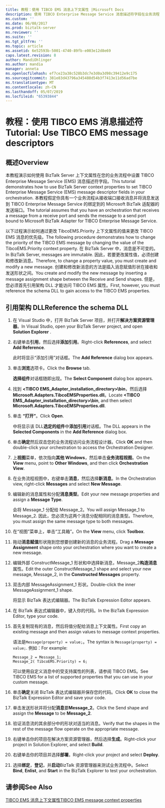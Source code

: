 ```yaml
---
title: 教程：使用 TIBCO EMS 消息上下文属性 |Microsoft Docs
description: 使用 TIBCO Enterprise Message Service 消息描述符字段在业务流程中的对 BizTalk Server 使用的分步指南
ms.custom: ''
ms.date: 06/08/2017
ms.prod: biztalk-server
ms.reviewer: ''
ms.suite: ''
ms.tgt_pltfrm: ''
ms.topic: article
ms.assetid: 6e52593b-5001-4740-89fb-e003e12d8e69
caps.latest.revision: 8
author: MandiOhlinger
ms.author: mandia
manager: anneta
ms.openlocfilehash: ef7ce23a38c528b3dc7e3d0a3d98c39412e9c175
ms.sourcegitcommit: 381e83d43796a345488d54b3f7413e11d56ad7be
ms.translationtype: MT
ms.contentlocale: zh-CN
ms.lasthandoff: 05/07/2019
ms.locfileid: "65393844"
---
```

# <a name="tutorial-use-tibco-ems-message-descriptors"></a><span data-ttu-id="e9043-103">教程：使用 TIBCO EMS 消息描述符</span><span class="sxs-lookup"><span data-stu-id="e9043-103">Tutorial: Use TIBCO EMS message descriptors</span></span>

## <a name="overview"></a><span data-ttu-id="e9043-104">概述</span><span class="sxs-lookup"><span data-stu-id="e9043-104">Overview</span></span>
<span data-ttu-id="e9043-105">本教程演示如何使用 BizTalk Server 上下文属性在您的业务流程中设置 TIBCO Enterprise Message Service (EMS) 消息描述符字段。</span><span class="sxs-lookup"><span data-stu-id="e9043-105">This tutorial demonstrates how to use BizTalk Server context properties to set TIBCO Enterprise Message Service (EMS) message descriptor fields in your orchestration.</span></span> <span data-ttu-id="e9043-106">本教程假定你具有一个业务流程从接收端口接收消息并将消息发送到 TIBCO Enterprise Message Service 的绑定到的 Microsoft BizTalk 适配器的发送端口。</span><span class="sxs-lookup"><span data-stu-id="e9043-106">The tutorial assumes that you have an orchestration that receives a message from a receive port and sends the message to a send port bound to Microsoft BizTalk Adapter for TIBCO Enterprise Message Service.</span></span>  
  
 <span data-ttu-id="e9043-107">以下过程演示如何通过更改 TibcoEMS.Priority 上下文属性的值来更改 TIBCO EMS 消息的优先级。</span><span class="sxs-lookup"><span data-stu-id="e9043-107">The following procedure demonstrates how to change the priority of the TIBCO EMS message by changing the value of the TibcoEMS.Priority context property.</span></span> <span data-ttu-id="e9043-108">在 BizTalk Server 中，消息是不可变的。</span><span class="sxs-lookup"><span data-stu-id="e9043-108">In BizTalk Server, messages are immutable.</span></span> <span data-ttu-id="e9043-109">因此，若要更改属性值，必须创建和修改新消息。</span><span class="sxs-lookup"><span data-stu-id="e9043-109">Therefore, to change a property value, you must create and modify a new message.</span></span> <span data-ttu-id="e9043-110">创建和修改新消息的方法是插入消息赋值形状在接收和发送形状之间。</span><span class="sxs-lookup"><span data-stu-id="e9043-110">You create and modify the new message by inserting a message assignment shape between the Receive and Send shapes.</span></span> <span data-ttu-id="e9043-111">但是，您必须首先引用架构 DLL 才能访问 TIBCO EMS 属性。</span><span class="sxs-lookup"><span data-stu-id="e9043-111">First, however, you must reference the schema DLL to gain access to the TIBCO EMS properties.</span></span>  
  
## <a name="reference-the-schema-dll"></a><span data-ttu-id="e9043-112">引用架构 DLL</span><span class="sxs-lookup"><span data-stu-id="e9043-112">Reference the schema DLL</span></span>  
  
1.  <span data-ttu-id="e9043-113">在 Visual Studio 中，打开 BizTalk Server 项目，并打开**解决方案资源管理器**。</span><span class="sxs-lookup"><span data-stu-id="e9043-113">In Visual Studio, open your BizTalk Server project, and open **Solution Explorer** .</span></span>  
  
2.  <span data-ttu-id="e9043-114">右键单击**引用**，然后选择**添加引用**。</span><span class="sxs-lookup"><span data-stu-id="e9043-114">Right-click **References**, and select **Add Reference**.</span></span>  
  
     <span data-ttu-id="e9043-115">此时将显示“添加引用”对话框。</span><span class="sxs-lookup"><span data-stu-id="e9043-115">The **Add Reference** dialog box appears.</span></span>  
  
3.  <span data-ttu-id="e9043-116">单击**浏览**选项卡。</span><span class="sxs-lookup"><span data-stu-id="e9043-116">Click the **Browse** tab.</span></span>  
  
     <span data-ttu-id="e9043-117">**选择组件**对话框随即出现。</span><span class="sxs-lookup"><span data-stu-id="e9043-117">The **Select Component** dialog box appears.</span></span>  
  
4.  <span data-ttu-id="e9043-118">找到 **\<TIBCO EMS_Adapter_installation_directory\>\bin**，然后选择**Microsoft.Adapters.TibcoEMSProperties.dll**。</span><span class="sxs-lookup"><span data-stu-id="e9043-118">Locate **\<TIBCO EMS_Adapter_installation_directory\>\bin**, and then select **Microsoft.Adapters.TibcoEMSProperties.dll**.</span></span>  
  
5.  <span data-ttu-id="e9043-119">单击 **“打开”**。</span><span class="sxs-lookup"><span data-stu-id="e9043-119">Click **Open**.</span></span>  
  
     <span data-ttu-id="e9043-120">中将显示该 DLL**选定的组件**中**添加引用**对话框。</span><span class="sxs-lookup"><span data-stu-id="e9043-120">The DLL appears in the **Selected Components** in the **Add Reference** dialog box.</span></span>  
  
6.  <span data-ttu-id="e9043-121">单击**确定**然后双击您的业务流程访问业务流程设计器。</span><span class="sxs-lookup"><span data-stu-id="e9043-121">Click **OK** and then double-click your orchestration to access the Orchestration Designer.</span></span>  
  
7.  <span data-ttu-id="e9043-122">上**视图**菜单，依次指向**其他 Windows**，然后单击**业务流程视图**。</span><span class="sxs-lookup"><span data-stu-id="e9043-122">On the **View** menu, point to **Other Windows**, and then click **Orchestration View**.</span></span>  
  
8.  <span data-ttu-id="e9043-123">在业务流程视图中，右键单击**消息**，然后选择**新消息**。</span><span class="sxs-lookup"><span data-stu-id="e9043-123">In the Orchestration view, right-click **Messages** and select **New Message**.</span></span>  
  
9. <span data-ttu-id="e9043-124">编辑新的消息属性和分配**消息类型**。</span><span class="sxs-lookup"><span data-stu-id="e9043-124">Edit your new message properties and assign a **Message Type**.</span></span>  
  
     <span data-ttu-id="e9043-125">会将 Message_1 分配给 Message_2。</span><span class="sxs-lookup"><span data-stu-id="e9043-125">You will assign Message_1 to Message_2.</span></span> <span data-ttu-id="e9043-126">因此，您必须为这两个消息分配相同的消息类型。</span><span class="sxs-lookup"><span data-stu-id="e9043-126">Therefore, you must assign the same message type to both messages.</span></span>  
  
10. <span data-ttu-id="e9043-127">在“视图”菜单上，单击“工具箱”。</span><span class="sxs-lookup"><span data-stu-id="e9043-127">On the **View** menu, click **Toolbox**.</span></span>  
  
11. <span data-ttu-id="e9043-128">拖动**消息赋值**形状拖到您想要创建新的消息的业务流程。</span><span class="sxs-lookup"><span data-stu-id="e9043-128">Drag a **Message Assignment** shape onto your orchestration where you want to create a new message.</span></span>  
  
12. <span data-ttu-id="e9043-129">编辑外部 ConstructMessage_1 形状和中选择新消息，Message_2**构造消息**属性。</span><span class="sxs-lookup"><span data-stu-id="e9043-129">Edit the outer ConstructMessage_1 shape and select your new message, Message_2, in the **Constructed Messages** property.</span></span>  
  
13. <span data-ttu-id="e9043-130">双击内部 MessageAssignment_1 形状。</span><span class="sxs-lookup"><span data-stu-id="e9043-130">Double-click the inner MessageAssignment_1 shape.</span></span>  
  
     <span data-ttu-id="e9043-131">将显示 BizTalk 表达式编辑器。</span><span class="sxs-lookup"><span data-stu-id="e9043-131">The BizTalk Expression Editor appears.</span></span>  
  
14. <span data-ttu-id="e9043-132">在 BizTalk 表达式编辑器中，键入你的代码。</span><span class="sxs-lookup"><span data-stu-id="e9043-132">In the BizTalk Expression Editor, type your code.</span></span>  
  
15. <span data-ttu-id="e9043-133">首先复制现有的消息，然后将值分配给消息上下文属性。</span><span class="sxs-lookup"><span data-stu-id="e9043-133">First copy an existing message and then assign values to message context properties.</span></span>  
  
     <span data-ttu-id="e9043-134">语法是`Message(property) = value;`。</span><span class="sxs-lookup"><span data-stu-id="e9043-134">The syntax is `Message(property) = value;`.</span></span> <span data-ttu-id="e9043-135">例如：</span><span class="sxs-lookup"><span data-stu-id="e9043-135">For example:</span></span>  
  
    ```  
    Message_2 = Message_1;  
    Message_2( TibcoEMS.Priority) = 6;  
    ```  
  
     <span data-ttu-id="e9043-136">可以使用自定义消息中的受支持属性的列表，请参阅 TIBCO EMS。</span><span class="sxs-lookup"><span data-stu-id="e9043-136">See TIBCO EMS for a list of supported properties that you can use in your custom message.</span></span>  
  
16. <span data-ttu-id="e9043-137">单击**确定**关闭 BizTalk 表达式编辑器并保存您的代码。</span><span class="sxs-lookup"><span data-stu-id="e9043-137">Click **OK** to close the BizTalk Expression Editor and save your code.</span></span>  
  
17. <span data-ttu-id="e9043-138">单击发送形状并将分配**消息**要**Message_2**。</span><span class="sxs-lookup"><span data-stu-id="e9043-138">Click the Send shape and assign the **Message** to be **Message_2**.</span></span>  
  
18. <span data-ttu-id="e9043-139">验证消息流的其余部分中的形状对适当的消息。</span><span class="sxs-lookup"><span data-stu-id="e9043-139">Verify that the shapes in the rest of the message flow operate on the appropriate message.</span></span>  
  
19. <span data-ttu-id="e9043-140">右键单击你的项目在解决方案资源管理器，然后选择**生成**。</span><span class="sxs-lookup"><span data-stu-id="e9043-140">Right-click your project in Solution Explorer, and select **Build**.</span></span>  
  
20. <span data-ttu-id="e9043-141">右键单击你的项目并选择**部署**。</span><span class="sxs-lookup"><span data-stu-id="e9043-141">Right-click your project and select **Deploy**.</span></span>  
  
21. <span data-ttu-id="e9043-142">选择**绑定**，**登记**，并**启动**BizTalk 资源管理器来测试业务流程中。</span><span class="sxs-lookup"><span data-stu-id="e9043-142">Select **Bind**, **Enlist**, and **Start** in the BizTalk Explorer to test your orchestration.</span></span>  
  
## <a name="see-also"></a><span data-ttu-id="e9043-143">请参阅</span><span class="sxs-lookup"><span data-stu-id="e9043-143">See Also</span></span>  
[<span data-ttu-id="e9043-144">TIBCO EMS 消息上下文属性</span><span class="sxs-lookup"><span data-stu-id="e9043-144">TIBCO EMS message context properties</span></span>](../core/message-context-properties-in-biztalk-server.md)